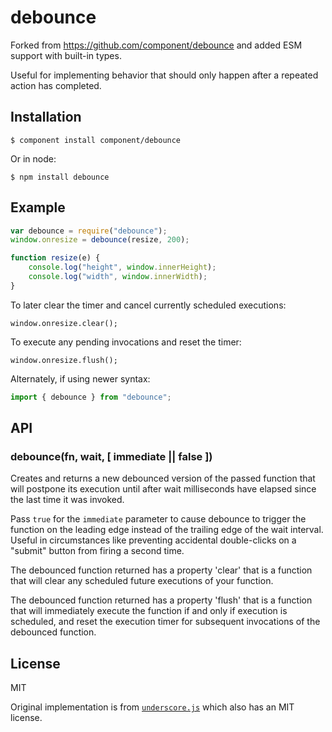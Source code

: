 # debounce

Forked from <https://github.com/component/debounce> and added ESM support with built-in types.

Useful for implementing behavior that should only happen after a repeated
action has completed.

## Installation

    $ component install component/debounce

Or in node:

    $ npm install debounce

## Example

```js
var debounce = require("debounce");
window.onresize = debounce(resize, 200);

function resize(e) {
	console.log("height", window.innerHeight);
	console.log("width", window.innerWidth);
}
```

To later clear the timer and cancel currently scheduled executions:

```
window.onresize.clear();
```

To execute any pending invocations and reset the timer:

```
window.onresize.flush();
```

Alternately, if using newer syntax:

```js
import { debounce } from "debounce";
```

## API

### debounce(fn, wait, [ immediate || false ])

Creates and returns a new debounced version of the passed function that
will postpone its execution until after wait milliseconds have elapsed
since the last time it was invoked.

Pass `true` for the `immediate` parameter to cause debounce to trigger
the function on the leading edge instead of the trailing edge of the wait
interval. Useful in circumstances like preventing accidental double-clicks
on a "submit" button from firing a second time.

The debounced function returned has a property 'clear' that is a
function that will clear any scheduled future executions of your function.

The debounced function returned has a property 'flush' that is a
function that will immediately execute the function if and only if execution is scheduled,
and reset the execution timer for subsequent invocations of the debounced
function.

## License

MIT

Original implementation is from [`underscore.js`](http://underscorejs.org/)
which also has an MIT license.
